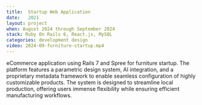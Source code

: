 ```yaml
---
title:  Startup Web Application
date:   2021
layout: project
when: August 2024 through September 2024
stack: Ruby On Rails 6, React.js, MySQL
categories: development design
video: 2024-09-furniture-startup.mp4
---
```


eCommerce application using Rails 7 and Spree for furniture startup. The platform features a parametric design system, AI integration, and a proprietary metadata framework to enable seamless configuration of highly customizable products. The system is designed to streamline local production, offering users immense flexibility while ensuring efficient manufacturing workflows. 
